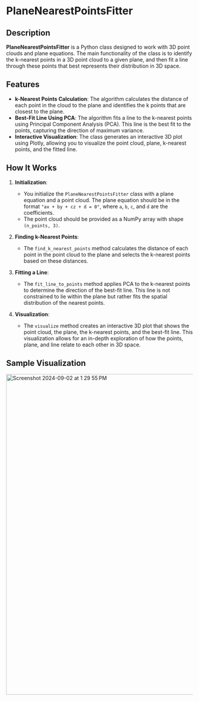 # PlaneNearestPointsFitter

## Description

**PlaneNearestPointsFitter** is a Python class designed to work with 3D point clouds and plane equations. The main functionality of the class is to identify the k-nearest points in a 3D point cloud to a given plane, and then fit a line through these points that best represents their distribution in 3D space.

## Features

- **k-Nearest Points Calculation**: The algorithm calculates the distance of each point in the cloud to the plane and identifies the k points that are closest to the plane.
- **Best-Fit Line Using PCA**: The algorithm fits a line to the k-nearest points using Principal Component Analysis (PCA). This line is the best fit to the points, capturing the direction of maximum variance.
- **Interactive Visualization**: The class generates an interactive 3D plot using Plotly, allowing you to visualize the point cloud, plane, k-nearest points, and the fitted line.

## How It Works

1. **Initialization**: 
   - You initialize the `PlaneNearestPointsFitter` class with a plane equation and a point cloud. The plane equation should be in the format `"ax + by + cz + d = 0"`, where `a`, `b`, `c`, and `d` are the coefficients.
   - The point cloud should be provided as a NumPy array with shape `(n_points, 3)`.

2. **Finding k-Nearest Points**:
   - The `find_k_nearest_points` method calculates the distance of each point in the point cloud to the plane and selects the k-nearest points based on these distances.

3. **Fitting a Line**:
   - The `fit_line_to_points` method applies PCA to the k-nearest points to determine the direction of the best-fit line. This line is not constrained to lie within the plane but rather fits the spatial distribution of the nearest points.

4. **Visualization**:
   - The `visualize` method creates an interactive 3D plot that shows the point cloud, the plane, the k-nearest points, and the best-fit line. This visualization allows for an in-depth exploration of how the points, plane, and line relate to each other in 3D space.

## Sample Visualization
<img width="865" alt="Screenshot 2024-09-02 at 1 29 55 PM" src="https://github.com/user-attachments/assets/5851ea68-e4e8-4b49-9ffc-edbb47405f4d">
